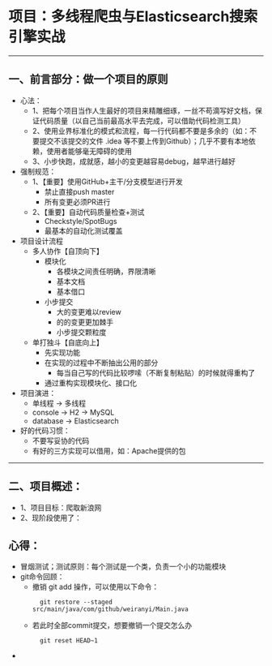 # 项目：多线程爬虫与Elasticsearch搜索引擎实战
*** 
## 一、前言部分：做一个项目的原则
- 心法：
    - 1、把每个项目当作人生最好的项目来精雕细琢，一丝不苟滴写好文档，保证代码质量（以自己当前最高水平去完成，可以借助代码检测工具）
    - 2、使用业界标准化的模式和流程，每一行代码都不要是多余的（如：不要提交不该提交的文件 .idea 等不要上传到Github）；几乎不要有本地依赖，使用者能够毫无障碍的使用
    - 3、小步快跑，成就感，越小的变更越容易debug，越早进行越好
- 强制规范：
    - 1、【重要】使用GitHub+主干/分支模型进行开发
        - 禁止直接push master
        - 所有变更必须PR进行
    - 2、【重要】自动代码质量检查+测试
        - Checkstyle/SpotBugs
        - 最基本的自动化测试覆盖
- 项目设计流程
    - 多人协作【自顶向下】
        - 模块化
            - 各模块之间责任明确，界限清晰
            - 基本文档
            - 基本借口
        - 小步提交
            - 大的变更难以review
            - 的的变更更加棘手
            - 小步提交颗粒度 
    - 单打独斗【自底向上】
        - 先实现功能
        - 在实现的过程中不断抽出公用的部分
            - 每当自己写的代码比较啰嗦（不断复制粘贴）的时候就得重构了
        - 通过重构实现模块化、接口化
- 项目演进：
    - 单线程 -> 多线程
    - console -> H2 -> MySQL
    - database -> Elasticsearch
- 好的代码习惯：
    - 不要写妥协的代码
    - 有好的三方实现可以借用，如：Apache提供的包
***
## 二、项目概述：
- 1、项目目标：爬取新浪网
- 2、现阶段使用了：
  
## 心得：
- 冒烟测试；测试原则：每个测试是一个类，负责一个小的功能模块
- git命令回顾：
    - 撤销 git add 操作，可以使用以下命令：
      ```shell
        git restore --staged src/main/java/com/github/weiranyi/Main.java
      ```
    - 若此时全部commit提交，想要撤销一个提交怎么办
      ```shell
        git reset HEAD~1
      ```
- 



